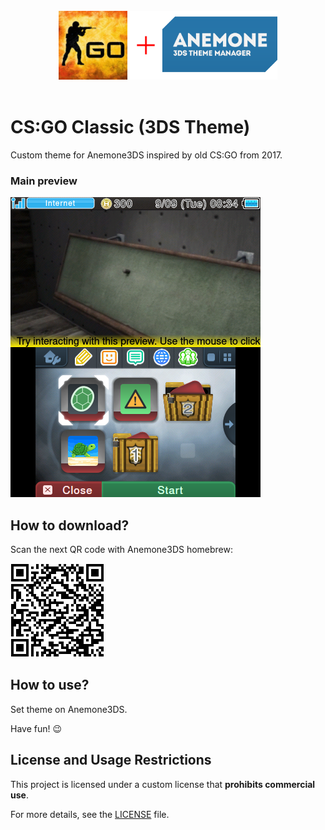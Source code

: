 <div align="center">
    <br>
    <img src="./for_git/logo.png" alt="Logo" width=350>
    <br>
    <br>
</div>

# CS:GO Classic (3DS Theme)

 Custom theme for Anemone3DS inspired by old CS:GO from 2017.

### Main preview

 ![Preview](./for_git/preview.png)

## How to download?

 Scan the next QR code with Anemone3DS homebrew:

 ![QR code](./for_git/qr.png)

## How to use?

 Set theme on Anemone3DS.

 Have fun! 😉

## License and Usage Restrictions

 This project is licensed under a custom license that **prohibits commercial use**.

 For more details, see the [LICENSE](./LICENSE) file.
